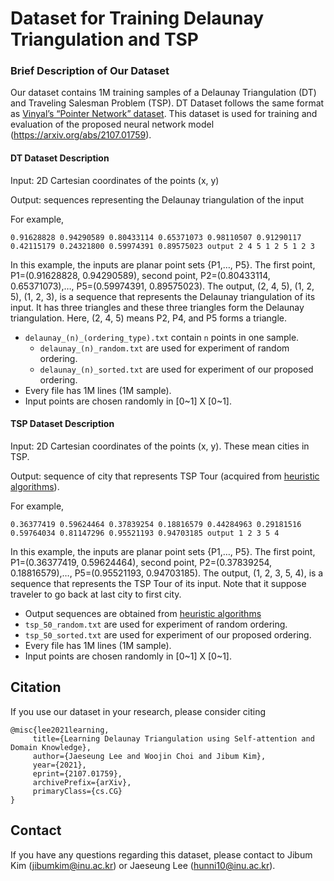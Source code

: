 # Dataset for Training Delaunay Triangulation and TSP


### Brief Description of Our Dataset

Our dataset contains 1M training samples of a Delaunay Triangulation (DT) and Traveling Salesman Problem (TSP). DT Dataset follows the same format as [Vinyal’s “Pointer Network” dataset](http://goo.gl/NDcOIG). This dataset is used for training and evaluation of the proposed neural network model (https://arxiv.org/abs/2107.01759).

#### DT Dataset Description

Input: 2D Cartesian coordinates of the points (x, y)

Output: sequences representing the Delaunay triangulation of the input

For example,


    0.91628828 0.94290589 0.80433114 0.65371073 0.98110507 0.91290117 0.42115179 0.24321800 0.59974391 0.89575023 output 2 4 5 1 2 5 1 2 3

In this example, the inputs are planar point sets {P1,…, P5}. The first point, P1=(0.91628828, 0.94290589), second point, P2=(0.80433114, 0.65371073),…, P5=(0.59974391, 0.89575023). The output, (2, 4, 5), (1, 2, 5), (1, 2, 3), is a sequence that represents the Delaunay triangulation of its input. It has three triangles and these three triangles form the Delaunay triangulation. Here, (2, 4, 5) means P2, P4, and P5 forms a triangle. 

* `delaunay_(n)_(ordering_type).txt` contain `n` points in one sample.
  * `delaunay_(n)_random.txt` are used for experiment of random ordering.
  * `delaunay_(n)_sorted.txt` are used for experiment of our proposed ordering.
* Every file has 1M lines (1M sample).
* Input points are chosen randomly in \[0\~1\] X \[0\~1\].

#### TSP Dataset Description

Input: 2D Cartesian coordinates of the points (x, y). These mean cities in TSP.

Output: sequence of city that represents TSP Tour (acquired from [heuristic algorithms](https://github.com/beckysag/traveling-salesman)).

For example,

    0.36377419 0.59624464 0.37839254 0.18816579 0.44284963 0.29181516 0.59764034 0.81147296 0.95521193 0.94703185 output 1 2 3 5 4 

In this example, the inputs are planar point sets {P1,…, P5}. The first point, P1=(0.36377419, 0.59624464), second point, P2=(0.37839254, 0.18816579),…, P5=(0.95521193, 0.94703185). The output, (1, 2, 3, 5, 4), is a sequence that represents the TSP Tour of its input. Note that it suppose traveler to go back at last city to first city.

* Output sequences are obtained from [heuristic algorithms](https://github.com/beckysag/traveling-salesman)
* `tsp_50_random.txt` are used for experiment of random ordering.
* `tsp_50_sorted.txt` are used for experiment of our proposed ordering.
* Every file has 1M lines (1M sample).
* Input points are chosen randomly in \[0\~1\] X \[0\~1\].

## Citation
If you use our dataset in your research, please consider citing

    @misc{lee2021learning,
         title={Learning Delaunay Triangulation using Self-attention and Domain Knowledge}, 
         author={Jaeseung Lee and Woojin Choi and Jibum Kim},
         year={2021},
         eprint={2107.01759},
         archivePrefix={arXiv},
         primaryClass={cs.CG}
    }
## Contact
If you have any questions regarding this dataset, please contact to Jibum Kim (jibumkim@inu.ac.kr) or Jaeseung Lee (hunni10@inu.ac.kr).
